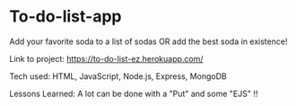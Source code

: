 

<h1> To-do-list-app </h1>

Add your favorite soda to a list of sodas OR add the best soda in existence!

Link to project: https://to-do-list-ez.herokuapp.com/



Tech used: HTML, JavaScript, Node.js, Express, MongoDB





Lessons Learned:
A lot can be done with a "Put" and some "EJS" !!
